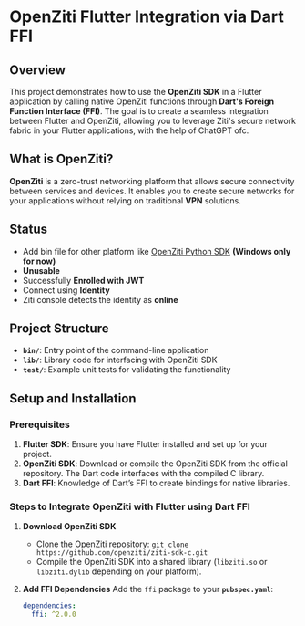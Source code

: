 # OpenZiti Flutter Integration via Dart FFI

## Overview

This project demonstrates how to use the **OpenZiti SDK** in a Flutter application by calling native OpenZiti functions through **Dart's Foreign Function Interface (FFI)**. The goal is to create a seamless integration between Flutter and OpenZiti, allowing you to leverage Ziti's secure network fabric in your Flutter applications, with the help of ChatGPT ofc.

## What is OpenZiti?

**OpenZiti** is a zero-trust networking platform that allows secure connectivity between services and devices. It enables you to create secure networks for your applications without relying on traditional **VPN** solutions.

## Status

- Add bin file for other platform like [OpenZiti Python SDK](https://github.com/openziti/ziti-sdk-py/blob/main/src/openziti/zitilib.py) **(Windows only for now)**
- **Unusable**
- Successfully **Enrolled with JWT**
- Connect using **Identity**
- Ziti console detects the identity as **online**

## Project Structure

- **`bin/`**: Entry point of the command-line application
- **`lib/`**: Library code for interfacing with OpenZiti SDK
- **`test/`**: Example unit tests for validating the functionality

## Setup and Installation

### Prerequisites

1. **Flutter SDK**: Ensure you have Flutter installed and set up for your project.
2. **OpenZiti SDK**: Download or compile the OpenZiti SDK from the official repository. The Dart code interfaces with the compiled C library.
3. **Dart FFI**: Knowledge of Dart’s FFI to create bindings for native libraries.

### Steps to Integrate OpenZiti with Flutter using Dart FFI

1. **Download OpenZiti SDK**

   - Clone the OpenZiti repository:
     `git clone https://github.com/openziti/ziti-sdk-c.git`
   - Compile the OpenZiti SDK into a shared library (`libziti.so` or `libziti.dylib` depending on your platform).

2. **Add FFI Dependencies**
   Add the `ffi` package to your **`pubspec.yaml`**:
   ```yaml
   dependencies:
     ffi: ^2.0.0
   ```
